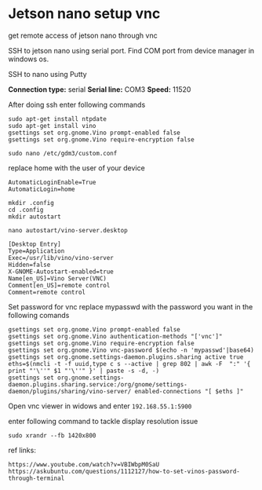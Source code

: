 # Jetson nano setup vnc
get remote access of jetson nano through vnc

SSH to jetson nano using serial port.
Find COM port from device manager in windows os.


SSH to nano using Putty

**Connection type:** serial
**Serial line:** COM3
**Speed:**       11520

After doing ssh enter following commands

```
sudo apt-get install ntpdate
sudo apt-get install vino
gsettings set org.gnome.Vino prompt-enabled false
gsettings set org.gnome.Vino require-encryption false
```

```
sudo nano /etc/gdm3/custom.conf
```
replace home with the user of your device
```
AutomaticLoginEnable=True
AutomaticLogin=home
```

```
mkdir .config
cd .config
mkdir autostart

nano autostart/vino-server.desktop
```

```
[Desktop Entry]
Type=Application
Exec=/usr/lib/vino/vino-server
Hidden=false
X-GNOME-Autostart-enabled=true
Name[en_US]=Vino Server(VNC)
Comment[en_US]=remote control
Comment=remote control
```

Set password for vnc
replace mypasswd with the password you want in the following comands 

```
gsettings set org.gnome.Vino prompt-enabled false
gsettings set org.gnome.Vino authentication-methods "['vnc']"
gsettings set org.gnome.Vino require-encryption false
gsettings set org.gnome.Vino vnc-password $(echo -n 'mypasswd'|base64)
gsettings set org.gnome.settings-daemon.plugins.sharing active true
eths=$(nmcli -t -f uuid,type c s --active | grep 802 | awk -F  ":" '{ print "'\''" $1 "'\''" }' | paste -s -d, -)
gsettings set org.gnome.settings-daemon.plugins.sharing.service:/org/gnome/settings-daemon/plugins/sharing/vino-server/ enabled-connections "[ $eths ]"
```

Open vnc viewer in widows and enter
```192.168.55.1:5900```

enter following command to tackle display resolution issue
```
sudo xrandr --fb 1420x800
```
ref links: 
```
https://www.youtube.com/watch?v=VBIWbpM0SaU
https://askubuntu.com/questions/1112127/how-to-set-vinos-password-through-terminal
```
